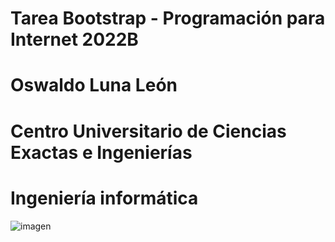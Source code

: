 # Tarea Bootstrap - Programación para Internet 2022B
# Oswaldo Luna León
# Centro Universitario de Ciencias Exactas e Ingenierías
# Ingeniería informática
![imagen](https://user-images.githubusercontent.com/111943025/188770159-c0cd751a-4b92-4be1-9a95-706de47fdc2f.png)

